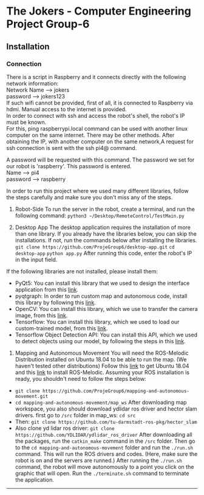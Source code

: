 # The Jokers - Computer Engineering Project Group-6

## Installation

### Connection
There is a script in Raspberry and it connects directly with the following network information:<br />
Network Name --> jokers<br />
password     --> jokers123<br />
If such wifi cannot be provided, first of all, it is connected to Raspberry via hdmi. Manual access to the internet is provided.<br />
In order to connect with ssh and access the robot's shell, the robot's IP must be known.<br />
For this, ping raspberrypi.local command can be used with another linux computer on the same internet. There may be other methods. After obtaining the IP, with another computer on the same network,A request for ssh connection is sent with the ssh pi4@<IP> command.<br />

A password will be requested with this command. The password we set for our robot is 'raspberry'. This password is entered.<br />
Name     --> pi4<br />
password --> raspberry<br />

In order to run this project where we used many different libraries, follow the steps carefully and make sure you don't miss any of the steps.

1.  Robot-Side
    To run the server in the robot, create a terminal, and run the following command:
    `python3 ~/Desktop/RemoteControl/TestMain.py`

2.  Desktop App
    The desktop application requires the installation of more than one library.
    If you already have the libraries below, you can skip the installations. If not, run the commands below after installing the libraries.
    `git clone https://github.com/ProjeGroup6/desktop-app.git`
    `cd desktop-app`
    `python app.py`
    After running this code, enter the robot's IP in the input field.

If the following libraries are not installed, please install them:

- PyQt5:
  You can install this library that we used to design the interface application from this [link](https://pypi.org/project/PyQt5/).
- pyqtgraph:
  In order to run custom map and autonomous code, install this library by following this [link](https://pypi.org/project/pyqtgraph/).
- OpenCV:
  You can install this library, which we use to transfer the camera image, from this [link](https://pypi.org/project/opencv-python/).
- Tensorflow:
  You can install this library, which we used to load our custom-trained model, from this [link](https://pypi.org/project/tensorflow/).
- Tensorflow Object Detection API:
  You can install this API, which we used to detect objects using our model, by following the steps in this [link](https://github.com/tensorflow/models/blob/master/research/object_detection/g3doc/tf2.md).

1. Mapping and Autonomous Movement
   You will need the ROS-Melodic Distribution installed on Ubuntu 18.04 to be able to run the map.
   (We haven't tested other distributions)
   Follow this [link](https://releases.ubuntu.com/18.04/) to get Ubuntu 18.04 and this [link](http://wiki.ros.org/melodic/Installation/Ubuntu) to install ROS-Melodic.
   Assuming your ROS installation is ready, you shouldn't need to follow the steps below:

- `git clone https://github.com/ProjeGroup6/mapping-and-autonomous-movement.git`
- `cd mapping-and-autonomous-movement/map_ws`
  After downloading map workspace, you also should download ydlidar ros driver and hector slam drivers.
  first go to `/src` folder in map_ws: `cd src`
- Then: `git clone https://github.com/tu-darmstadt-ros-pkg/hector_slam`
- Also clone yd lidar ros driver: `git clone https://github.com/YDLIDAR/ydlidar_ros_driver`
  After downloading all the packages, run the `catkin_make` command in the `/src` folder.
  Then go to the `cd mapping-and-autonomous-movement` folder and run the `./run.sh` command. This will run the ROS drivers and codes.
  (Here, make sure the robot is on and the servers are runned.)
  After running the `./run.sh` command, the robot will move autonomously to a point you click on the graphic that will open.
  Run the `./terminate.sh` command to terminate the application.

---
